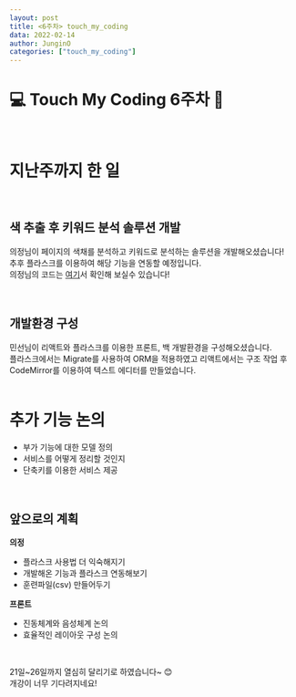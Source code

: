 ```yaml
---
layout: post
title: <6주차> touch_my_coding
data: 2022-02-14
author: JunginO
categories: ["touch_my_coding"]
---
```


# 💻 Touch My Coding 6주차 📱

<br>

# 지난주까지 한 일

<br>

## 색 추출 후 키워드 분석 솔루션 개발

의정님이 페이지의 색채를 분석하고 키워드로 분석하는 솔루션을 개발해오셨습니다!<br>
추후 플라스크를 이용하여 해당 기능을 연동할 예정입니다.<br>
의정님의 코드는 [여기](https://github.com/juijeong8324/ReadColor)서 확인해 보실수 있습니다!

<br>

## 개발환경 구성

민선님이 리액트와 플라스크를 이용한 프론트, 백 개발환경을 구성해오셨습니다.<br>
플라스크에서는 Migrate를 사용하여 ORM을 적용하였고 리액트에서는 구조 작업 후 CodeMirror를 이용하여 텍스트 에디터를 만들었습니다.
<br><br>

# 추가 기능 논의

- 부가 기능에 대한 모델 정의
- 서비스를 어떻게 정리할 것인지
- 단축키를 이용한 서비스 제공

<br>

## 앞으로의 계획

**의정**

- 플라스크 사용법 더 익숙해지기
- 개발해온 기능과 플라스크 연동해보기
- 훈련파일(csv) 만들어두기

**프론트**

- 진동체계와 음성체계 논의
- 효율적인 레이아웃 구성 논의

<br>

21일~26일까지 열심히 달리기로 하였습니다~ :blush:<br>
개강이 너무 기다려지네요!
<br>
